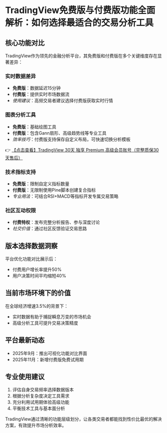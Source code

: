 # TradingView免费版与付费版功能全面解析：如何选择最适合的交易分析工具

## 核心功能对比

TradingView作为领先的金融分析平台，其免费版和付费版在多个关键维度存在显著差异：

### 实时数据差异
- **免费版**：数据延迟15分钟
- **付费版**：提供实时市场数据流
- *使用建议*：高频交易者建议选择付费版获取实时行情

### 图表分析工具
- **免费版**：基础绘图工具
- **付费版**：包含Gann扇形、高级趋势线等专业工具
- *效率技巧*：付费版支持保存自定义布局，可快速切换分析模板

👉 [【点击查看】TradingView 30天 独享 Premium 高级会员账号（完整质保30天售后）](https://bit.ly/TradingView-Pro)

### 技术指标支持
- **免费版**：限制自定义指标数量
- **付费版**：无限制使用Pine脚本创建复合指标
- *专业用法*：可结合RSI+MACD等指标开发专属交易策略

### 社区互动权限
- **付费特权**：发布完整分析报告、参与深度讨论
- *社交价值*：通过社区反馈验证交易思路

## 版本选择数据洞察
平台优化功能对比展示后：
- 付费用户增长率提升50%
- 用户决策时间平均缩短40%

## 当前市场环境下的价值
在全球经济增速3.5%的背景下：
- 实时数据有助于捕捉瞬息万变的市场机会
- 高级分析工具可提升交易决策精度

## 平台最新动态
- 2025年9月：推出可视化功能对比界面
- 2025年11月：新增付费版免费试用期

## 专业使用建议
1. 评估自身交易频率选择数据版本
2. 根据分析复杂度决定工具需求
3. 充分利用试用期体验高级功能
4. 平衡技术工具与基本面分析

TradingView通过清晰的功能层级划分，让各类交易者都能找到性价比最优的解决方案，有效提升市场分析效率。
